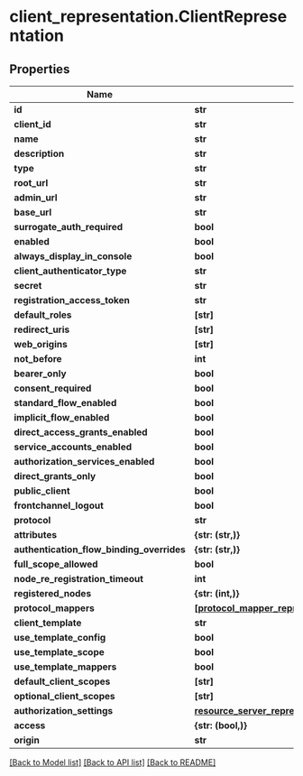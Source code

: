 # client_representation.ClientRepresentation

## Properties
Name | Type | Description | Notes
------------ | ------------- | ------------- | -------------
**id** | **str** |  | [optional] 
**client_id** | **str** |  | [optional] 
**name** | **str** |  | [optional] 
**description** | **str** |  | [optional] 
**type** | **str** |  | [optional] 
**root_url** | **str** |  | [optional] 
**admin_url** | **str** |  | [optional] 
**base_url** | **str** |  | [optional] 
**surrogate_auth_required** | **bool** |  | [optional] 
**enabled** | **bool** |  | [optional] 
**always_display_in_console** | **bool** |  | [optional] 
**client_authenticator_type** | **str** |  | [optional] 
**secret** | **str** |  | [optional] 
**registration_access_token** | **str** |  | [optional] 
**default_roles** | **[str]** |  | [optional] 
**redirect_uris** | **[str]** |  | [optional] 
**web_origins** | **[str]** |  | [optional] 
**not_before** | **int** |  | [optional] 
**bearer_only** | **bool** |  | [optional] 
**consent_required** | **bool** |  | [optional] 
**standard_flow_enabled** | **bool** |  | [optional] 
**implicit_flow_enabled** | **bool** |  | [optional] 
**direct_access_grants_enabled** | **bool** |  | [optional] 
**service_accounts_enabled** | **bool** |  | [optional] 
**authorization_services_enabled** | **bool** |  | [optional] 
**direct_grants_only** | **bool** |  | [optional] 
**public_client** | **bool** |  | [optional] 
**frontchannel_logout** | **bool** |  | [optional] 
**protocol** | **str** |  | [optional] 
**attributes** | **{str: (str,)}** |  | [optional] 
**authentication_flow_binding_overrides** | **{str: (str,)}** |  | [optional] 
**full_scope_allowed** | **bool** |  | [optional] 
**node_re_registration_timeout** | **int** |  | [optional] 
**registered_nodes** | **{str: (int,)}** |  | [optional] 
**protocol_mappers** | [**[protocol_mapper_representation.ProtocolMapperRepresentation]**](ProtocolMapperRepresentation.md) |  | [optional] 
**client_template** | **str** |  | [optional] 
**use_template_config** | **bool** |  | [optional] 
**use_template_scope** | **bool** |  | [optional] 
**use_template_mappers** | **bool** |  | [optional] 
**default_client_scopes** | **[str]** |  | [optional] 
**optional_client_scopes** | **[str]** |  | [optional] 
**authorization_settings** | [**resource_server_representation.ResourceServerRepresentation**](ResourceServerRepresentation.md) |  | [optional] 
**access** | **{str: (bool,)}** |  | [optional] 
**origin** | **str** |  | [optional] 

[[Back to Model list]](../README.md#documentation-for-models) [[Back to API list]](../README.md#documentation-for-api-endpoints) [[Back to README]](../README.md)


